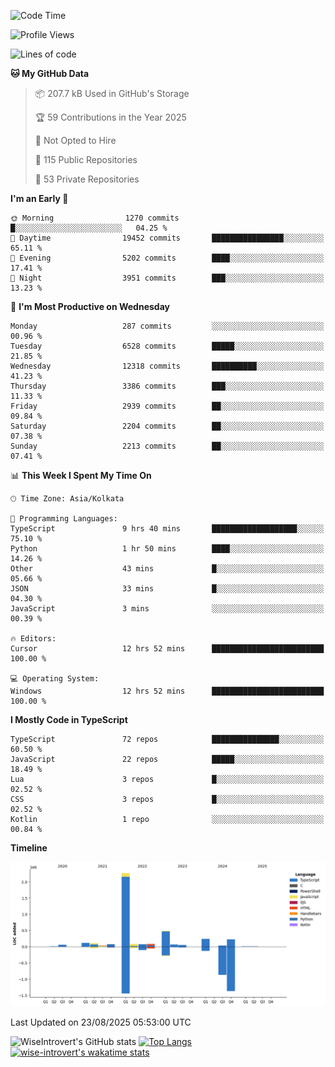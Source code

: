 <!--START_SECTION:waka-->
![Code Time](http://img.shields.io/badge/Code%20Time-2%2C454%20hrs%2038%20mins-blue)

![Profile Views](http://img.shields.io/badge/Profile%20Views-0-blue)

![Lines of code](https://img.shields.io/badge/From%20Hello%20World%20I%27ve%20Written-4.0%20million%20lines%20of%20code-blue)

**🐱 My GitHub Data** 

> 📦 207.7 kB Used in GitHub's Storage 
 > 
> 🏆 59 Contributions in the Year 2025
 > 
> 🚫 Not Opted to Hire
 > 
> 📜 115 Public Repositories 
 > 
> 🔑 53 Private Repositories 
 > 
**I'm an Early 🐤** 

```text
🌞 Morning                1270 commits        █░░░░░░░░░░░░░░░░░░░░░░░░   04.25 % 
🌆 Daytime                19452 commits       ████████████████░░░░░░░░░   65.11 % 
🌃 Evening                5202 commits        ████░░░░░░░░░░░░░░░░░░░░░   17.41 % 
🌙 Night                  3951 commits        ███░░░░░░░░░░░░░░░░░░░░░░   13.23 % 
```
📅 **I'm Most Productive on Wednesday** 

```text
Monday                   287 commits         ░░░░░░░░░░░░░░░░░░░░░░░░░   00.96 % 
Tuesday                  6528 commits        █████░░░░░░░░░░░░░░░░░░░░   21.85 % 
Wednesday                12318 commits       ██████████░░░░░░░░░░░░░░░   41.23 % 
Thursday                 3386 commits        ███░░░░░░░░░░░░░░░░░░░░░░   11.33 % 
Friday                   2939 commits        ██░░░░░░░░░░░░░░░░░░░░░░░   09.84 % 
Saturday                 2204 commits        ██░░░░░░░░░░░░░░░░░░░░░░░   07.38 % 
Sunday                   2213 commits        ██░░░░░░░░░░░░░░░░░░░░░░░   07.41 % 
```


📊 **This Week I Spent My Time On** 

```text
🕑︎ Time Zone: Asia/Kolkata

💬 Programming Languages: 
TypeScript               9 hrs 40 mins       ███████████████████░░░░░░   75.10 % 
Python                   1 hr 50 mins        ████░░░░░░░░░░░░░░░░░░░░░   14.26 % 
Other                    43 mins             █░░░░░░░░░░░░░░░░░░░░░░░░   05.66 % 
JSON                     33 mins             █░░░░░░░░░░░░░░░░░░░░░░░░   04.30 % 
JavaScript               3 mins              ░░░░░░░░░░░░░░░░░░░░░░░░░   00.39 % 

🔥 Editors: 
Cursor                   12 hrs 52 mins      █████████████████████████   100.00 % 

💻 Operating System: 
Windows                  12 hrs 52 mins      █████████████████████████   100.00 % 
```

**I Mostly Code in TypeScript** 

```text
TypeScript               72 repos            ███████████████░░░░░░░░░░   60.50 % 
JavaScript               22 repos            █████░░░░░░░░░░░░░░░░░░░░   18.49 % 
Lua                      3 repos             █░░░░░░░░░░░░░░░░░░░░░░░░   02.52 % 
CSS                      3 repos             █░░░░░░░░░░░░░░░░░░░░░░░░   02.52 % 
Kotlin                   1 repo              ░░░░░░░░░░░░░░░░░░░░░░░░░   00.84 % 
```



**Timeline**

![Lines of Code chart](https://raw.githubusercontent.com/wise-introvert/wise-introvert/master/assets/bar_graph.png)


 Last Updated on 23/08/2025 05:53:00 UTC
<!--END_SECTION:waka-->

![WiseIntrovert's GitHub stats](https://github-readme-stats.vercel.app/api?username=wise-introvert&count_private=true&show_icons=true)
[![Top Langs](https://github-readme-stats.vercel.app/api/top-langs/?username=wise-introvert&langs_count=10)](https://github.com/anuraghazra/github-readme-stats)
[![wise-introvert's wakatime stats](https://github-readme-stats.vercel.app/api/wakatime?username=wiseintrovert)](https://github.com/anuraghazra/github-readme-stats)
